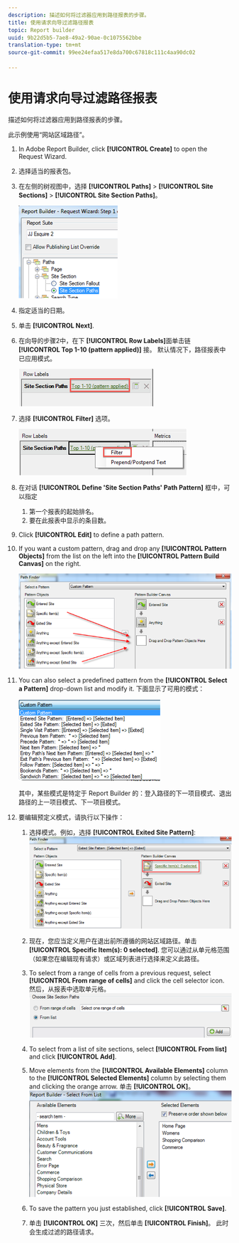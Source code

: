 ```yaml
---
description: 描述如何将过滤器应用到路径报表的步骤。
title: 使用请求向导过滤路径报表
topic: Report builder
uuid: 9b22d5b5-7ae8-49a2-90ae-0c1075562bbe
translation-type: tm+mt
source-git-commit: 99ee24efaa517e8da700c67818c111c4aa90dc02

---
```



# 使用请求向导过滤路径报表

描述如何将过滤器应用到路径报表的步骤。

此示例使用“网站区域路径”。

1. In Adobe Report Builder, click **[!UICONTROL Create]** to open the Request Wizard.
1. 选择适当的报表包。
1. 在左侧的树视图中，选择 **[!UICONTROL Paths]** > **[!UICONTROL Site Sections]** > **[!UICONTROL Site Section Paths]**。

   ![](assets/site_section_path_1.png)

1. 指定适当的日期。
1. 单击 **[!UICONTROL Next]**.
1. 在向导的步骤2中，在下 **[!UICONTROL Row Labels]**&#x200B;面单击链 **[!UICONTROL Top 1-10 (pattern applied)]** 接。 默认情况下，路径报表中已应用模式。

   ![](assets/site_section_path_2.png)

1. 选择 **[!UICONTROL Filter]** 选项。

   ![](assets/filter_option.png)

1. 在对话 **[!UICONTROL Define 'Site Section Paths' Path Pattern]** 框中，可以指定
   1. 第一个报表的起始排名。
   1. 要在此报表中显示的条目数。
1. Click **[!UICONTROL Edit]** to define a path pattern.
1. If you want a custom pattern, drag and drop any **[!UICONTROL Pattern Objects]** from the list on the left into the **[!UICONTROL Pattern Build Canvas]** on the right.

   ![](assets/custom_pattern.png)

1. You can also select a predefined pattern from the **[!UICONTROL Select a Pattern]** drop-down list and modify it. 下面显示了可用的模式：

   ![](assets/select_a_pattern.png)

   其中，某些模式是特定于 Report Builder 的：登入路径的下一项目模式、退出路径的上一项目模式、下一项目模式。
1. 要编辑预定义模式，请执行以下操作：
   1. 选择模式。例如，选择 **[!UICONTROL Exited Site Pattern]**: ![](assets/exited_site_pattern.png)

   1. 现在，您应当定义用户在退出前所遵循的网站区域路径。单击 **[!UICONTROL Specific Item(s): 0 selected]**. 您可以通过从单元格范围（如果您在编辑现有请求）或区域列表进行选择来定义此路径。
   1. To select from a range of cells from a previous request, select **[!UICONTROL From range of cells]** and click the cell selector icon. 然后，从报表中选取单元格。![](assets/choose_site_section_paths.png)

   1. To select from a list of site sections, select **[!UICONTROL From list]** and click **[!UICONTROL Add]**.
   1. Move elements from the **[!UICONTROL Available Elements]** column to the **[!UICONTROL Selected Elements]** column by selecting them and clicking the orange arrow. 单击 **[!UICONTROL OK]**。 ![](assets/move_site_section_elements.png)

   1. To save the pattern you just established, click **[!UICONTROL Save]**.
   1. 单击 **[!UICONTROL OK]** 三次，然后单击 **[!UICONTROL Finish]**。 此时会生成过滤的路径请求。
